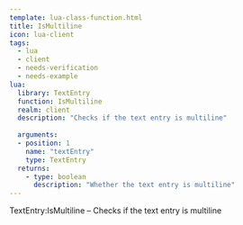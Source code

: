 ```yaml
---
template: lua-class-function.html
title: IsMultiline
icon: lua-client
tags:
  - lua
  - client
  - needs-verification
  - needs-example
lua:
  library: TextEntry
  function: IsMultiline
  realm: client
  description: "Checks if the text entry is multiline"
  
  arguments:
  - position: 1
    name: "textEntry"
    type: TextEntry
  returns:
    - type: boolean
      description: "Whether the text entry is multiline"
---
```


<div class="lua__search__keywords">
TextEntry:IsMultiline &#x2013; Checks if the text entry is multiline
</div>
